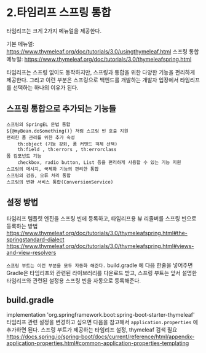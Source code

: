 # 2.타임리프 스프링 통합
타임리프는 크게 2가지 메뉴얼을 제공한다.

기본 메뉴얼: https://www.thymeleaf.org/doc/tutorials/3.0/usingthymeleaf.html
스프링 통합 메뉴얼: https://www.thymeleaf.org/doc/tutorials/3.0/thymeleafspring.html

타임리프는 스프링 없이도 동작하지만, 스프링과 통합을 위한 다양한 기능을 편리하게 제공한다. 그리고
이런 부분은 스프링으로 백엔드를 개발하는 개발자 입장에서 타임리프를 선택하는 하나의 이유가 된다.

## 스프링 통합으로 추가되는 기능들
    스프링의 SpringEL 문법 통합
    ${@myBean.doSomething()} 처럼 스프링 빈 호출 지원
    편리한 폼 관리를 위한 추가 속성
        th:object (기능 강화, 폼 커맨드 객체 선택)
        th:field , th:errors , th:errorclass
    폼 컴포넌트 기능
        checkbox, radio button, List 등을 편리하게 사용할 수 있는 기능 지원
    스프링의 메시지, 국제화 기능의 편리한 통합
    스프링의 검증, 오류 처리 통합
    스프링의 변환 서비스 통합(ConversionService)

## 설정 방법
타임리프 템플릿 엔진을 스프링 빈에 등록하고, 타임리프용 뷰 리졸버를 스프링 빈으로 등록하는 방법
https://www.thymeleaf.org/doc/tutorials/3.0/thymeleafspring.html#the-springstandard-dialect
https://www.thymeleaf.org/doc/tutorials/3.0/thymeleafspring.html#views-and-view-resolvers

`스프링 부트는 이런 부분을 모두 자동화 해준다.` build.gradle 에 다음 한줄을 넣어주면 Gradle은
타임리프와 관련된 라이브러리를 다운로드 받고, 스프링 부트는 앞서 설명한 타임리프와 관련된 설정용
스프링 빈을 자동으로 등록해준다.

## build.gradle
implementation 'org.springframework.boot:spring-boot-starter-thymeleaf'
타임리프 관련 설정을 변경하고 싶으면 다음을 참고해서 `application.properties` 에 추가하면 된다.
스프링 부트가 제공하는 타임리프 설정, thymeleaf 검색 필요
https://docs.spring.io/spring-boot/docs/current/reference/html/appendix-application-properties.html#common-application-properties-templating
